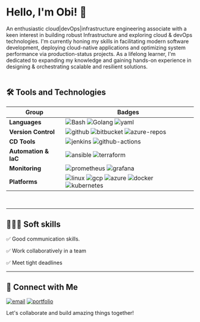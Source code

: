 # Hello, I'm Obi! 👋

An enthusiastic cloud|devOps|infrastructure engineering associate with a keen interest in building robust Infrastructure and exploring cloud & devOps technologies. I'm currently honing my skills in facilitating modern software development, deploying cloud-native applications and optimizing system performance via production-status projects. As a lifelong learner, I'm dedicated to expanding my knowledge and gaining hands-on experience in designing & orchestrating scalable and resilient solutions. <br><br>

## 🛠 Tools and Technologies

Group | Badges
--- | --- 
**Languages**  |  ![Bash](https://img.shields.io/badge/Bash-4EAA25?logo=linux&logoColor=white&style=for-the-badge) ![Golang](https://img.shields.io/badge/Golang-white?logo=golang&logoColor=white&style=for-the-badge) ![yaml](https://img.shields.io/badge/YAML-black?logo=yaml&logoColor=white&style=for-the-badge)
**Version Control** |  ![github](https://img.shields.io/badge/github-black?logo=github&logoColor=white&style=for-the-badge) ![bitbucket](https://img.shields.io/badge/bitbucket-02569B?logo=bitbucket&logoColor=white&style=for-the-badge) ![azure-repos](https://img.shields.io/badge/azure_repos-20232A?logo=azure-devops&logoColor=blue&style=for-the-badge) 
**CD Tools**  |  ![jenkins](https://img.shields.io/badge/jenkins-black?logo=jenkins&logoColor=white&style=for-the-badge) ![github-actions](https://img.shields.io/badge/github_actions-white?logo=github-actions&logoColor=black&style=for-the-badge)
**Automation & IaC**  |  ![ansible](https://img.shields.io/badge/ansible-000000?logo=ansible&logoColor=white&style=for-the-badge) ![terraform](https://img.shields.io/badge/terraform-623CE4?logo=terraform&logoColor=white&style=for-the-badge)
**Monitoring**  |  ![prometheus](https://img.shields.io/badge/Prometheus-red?logo=prometheus&logoColor=white&style=for-the-badge) ![grafana](https://img.shields.io/badge/Grafana-02569B?logo=grafana&logoColor=white&style=for-the-badge)
**Platforms**  |  ![linux](https://img.shields.io/badge/linux-000000?logo=linux&logoColor=white&style=for-the-badge) ![gcp](https://img.shields.io/badge/GCP-F24E1E?logo=google-cloud&logoColor=white&style=for-the-badge) ![azure](https://img.shields.io/badge/Azure-007FFF?logo=microsoft-azure&logoColor=white&style=for-the-badge) ![docker](https://img.shields.io/badge/docker-326CE5?logo=docker&logoColor=white&style=for-the-badge)  ![kubernetes](https://img.shields.io/badge/kubernetes-20232A?logo=kubernetes&logoColor=white&style=for-the-badge)

<!--
### **Monitoring & Logging** |  ![Prometheus](https://img.shields.io/badge/Prometheus-E6522C?logo=prometheus&logoColor=white&style=for-the-badge) ![ELK Stack](https://img.shields.io/badge/ELK%20Stack-005571?logo=elastic-stack&logoColor=white&style=for-the-badge)
-->

<br/>
<hr/>

## 🧑‍🤝‍🧑 Soft skills
✅ Good communication skills.

✅ Work collaboratively in a team

✅ Meet tight deadlines

<hr/>

## 🔗 Connect with Me
[![email](https://img.shields.io/badge/email-ffffff?style=for-the-badge&logo=telegram&logoColor=black)](mailto:hello@obimadu.pro) [![portfolio](https://img.shields.io/badge/resume_&_links-000000?style=for-the-badge&logo=ko-fi&logoColor=white)](https://obimadu.pro)

Let's collaborate and build amazing things together!

<!--
<hr>

## 💻 Stats
<p><img align="center" src="https://github-readme-stats.vercel.app/api/top-langs/?username=obiMadu&layout=compact&theme=dark&hide_border=false" /></p>
<p><img align="center" src="https://github-readme-stats.vercel.app/api?username=obiMadu&show_icons=true&include_all_commits=true&count_private=true&layout=compact&theme=dark&hide_border=false&border_radius=2&hide=contribs" alt="Obi's github stats" /></p>

<p><img align="center" src="https://github-readme-streak-stats.herokuapp.com/?user=obiMadu&theme=dark" alt="obiMadu" /></p>

-->
